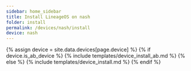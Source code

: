 ```yaml
---
sidebar: home_sidebar
title: Install LineageOS on nash
folder: install
permalink: /devices/nash/install
device: nash
---
```

{% assign device = site.data.devices[page.device] %}
{% if device.is_ab_device %}
{% include templates/device_install_ab.md %}
{% else %}
{% include templates/device_install.md %}
{% endif %}
